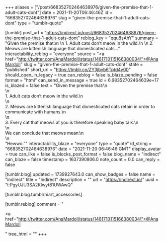 +++
aliases = ["/post/668352702464638976/given-the-premise-that-1-adult-cats-dont"]
date = 2021-11-20T06:46:46Z
id = "668352702464638976"
slug = "given-the-premise-that-1-adult-cats-dont"
type = "tumblr-quote"

[tumblr]
post_url = "https://indirect.io/post/668352702464638976/given-the-premise-that-1-adult-cats-dont"
reblog_key = "qqu8sAhY"
summary = "Given the premise that:\n \n 1. Adult cats don’t meow in the wild.\n \n 2. Meows are kittenish language that domesticated cats..."
interactability_reblog = "everyone"
source = "<a href=\"http://twitter.com/AnaMardoll/status/1461710115166380034\">@AnaMardoll</a>"
slug = "given-the-premise-that-1-adult-cats-dont"
state = "published"
short_url = "https://tmblr.co/ZY3jbyb6Tptd4y00"
should_open_in_legacy = true
can_reblog = false
is_blaze_pending = false
format = "html"
can_send_in_message = true
id = 6.68352702464639e+17
is_blazed = false
text = "Given the premise that:\n<br/>\n<br/>1. Adult cats don&rsquo;t meow in the wild.\n<br/>\n<br/>2. Meows are kittenish language that domesticated cats retain in order to communicate with humans.\n<br/>\n<br/>3. Every cat that meows at you is therefore speaking baby talk.\n<br/>\n<br/>We can conclude that meows mean:\n<br/>\n<br/>&ldquo;Hewwo.&rdquo;"
interactability_blaze = "everyone"
type = "quote"
id_string = "668352702464638976"
date = "2021-11-20 06:46:46 GMT"
display_avatar = true
can_like = false
is_blocks_post_format = false
blog_name = "indirect"
can_blaze = false
timestamp = 1637390806.0
note_count = 0.0
can_reply = false

[tumblr.blog]
updated = 1739927643.0
can_show_badges = false
name = "indirect"
title = "indirect"
description = ""
url = "https://indirect.io/"
uuid = "t:PgyUJU3SA2Klwyt81UWAwQ"

[tumblr.blog.tumblrmart_accessories]

[tumblr.reblog]
comment = "<p><a href=\"http://twitter.com/AnaMardoll/status/1461710115166380034\">@AnaMardoll</a></p>"
tree_html = ""
+++
